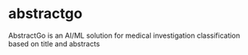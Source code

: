 # abstractgo
AbstractGo is an AI/ML solution for medical investigation classification based on title and abstracts
